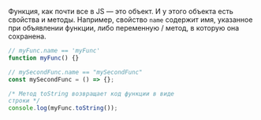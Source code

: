 Функция, как почти все в JS — это объект. И у этого объекта есть свойства и методы. Например, свойство `name` содержит имя, указанное при объявлении функции, либо переменную / метод, в которую она сохранена.

```javascript
// myFunc.name == 'myFunc'
function myFunc() {}

// mySecondFunc.name == "mySecondFunc"
const mySecondFunc = () => {};

/* Метод toString возвращает код функции в виде
строки */
console.log(myFunc.toString());
```
